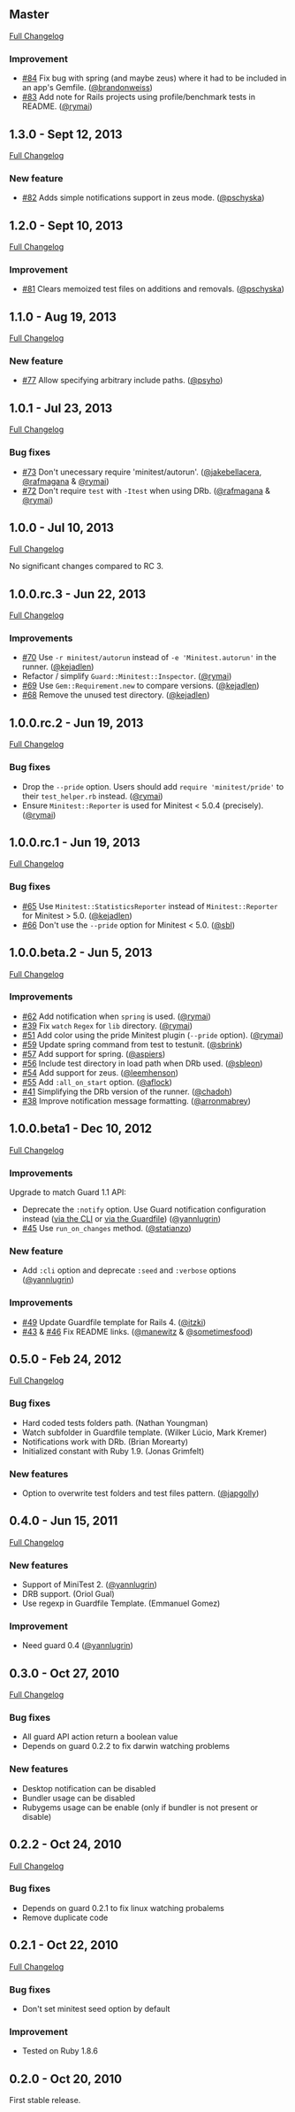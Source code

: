 ## Master

[Full Changelog](https://github.com/guard/guard-minitest/compare/v1.3.0...master)

### Improvement

* [#84][] Fix bug with spring (and maybe zeus) where it had to be included in an app's Gemfile. ([@brandonweiss][])
* [#83][] Add note for Rails projects using profile/benchmark tests in README. ([@rymai][])

## 1.3.0 - Sept 12, 2013

[Full Changelog](https://github.com/guard/guard-minitest/compare/v1.2.0...v1.3.0)

### New feature

* [#82][] Adds simple notifications support in zeus mode. ([@pschyska][])

## 1.2.0 - Sept 10, 2013

[Full Changelog](https://github.com/guard/guard-minitest/compare/v1.1.0...v1.2.0)

### Improvement

* [#81][] Clears memoized test files on additions and removals. ([@pschyska][])

## 1.1.0 - Aug 19, 2013

[Full Changelog](https://github.com/guard/guard-minitest/compare/v1.0.1...v1.1.0)

### New feature

* [#77][] Allow specifying arbitrary include paths. ([@psyho][])

## 1.0.1 - Jul 23, 2013

[Full Changelog](https://github.com/guard/guard-minitest/compare/v1.0.0...v1.0.1)

### Bug fixes

* [#73][] Don't unecessary require 'minitest/autorun'. ([@jakebellacera][], [@rafmagana][] & [@rymai][])
* [#72][] Don't require `test` with `-Itest` when using DRb. ([@rafmagana][] & [@rymai][])

## 1.0.0 - Jul 10, 2013

[Full Changelog](https://github.com/guard/guard-minitest/compare/v1.0.0.rc.3...v1.0.0)

No significant changes compared to RC 3.

## 1.0.0.rc.3 - Jun 22, 2013

[Full Changelog](https://github.com/guard/guard-minitest/compare/v1.0.0.rc.2...v1.0.0.rc.3)

### Improvements

* [#70][] Use `-r minitest/autorun` instead of `-e 'Minitest.autorun'` in the runner. ([@kejadlen][])
* Refactor / simplify `Guard::Minitest::Inspector`. ([@rymai][])
* [#69][] Use `Gem::Requirement.new` to compare versions. ([@kejadlen][])
* [#68][] Remove the unused test directory. ([@kejadlen][])

## 1.0.0.rc.2 - Jun 19, 2013

[Full Changelog](https://github.com/guard/guard-minitest/compare/v1.0.0.rc.1...v1.0.0.rc.2)

### Bug fixes

* Drop the `--pride` option. Users should add `require 'minitest/pride'` to their `test_helper.rb` instead. ([@rymai][])
* Ensure `Minitest::Reporter` is used for Minitest < 5.0.4 (precisely). ([@rymai][])

## 1.0.0.rc.1 - Jun 19, 2013

[Full Changelog](https://github.com/guard/guard-minitest/compare/v1.0.0.beta.2...v1.0.0.rc.1)

### Bug fixes

* [#65][] Use `Minitest::StatisticsReporter` instead of `Minitest::Reporter` for Minitest > 5.0. ([@kejadlen][])
* [#66][] Don't use the `--pride` option for Minitest < 5.0. ([@sbl][])

## 1.0.0.beta.2 - Jun 5, 2013

[Full Changelog](https://github.com/guard/guard-minitest/compare/v1.0.0.beta1...v1.0.0.beta.2)

### Improvements

* [#62][] Add notification when `spring` is used. ([@rymai][])
* [#39][] Fix `watch` `Regex` for `lib` directory. ([@rymai][])
* [#51][] Add color using the pride Minitest plugin (`--pride` option). ([@rymai][])
* [#59][] Update spring command from test to testunit. ([@sbrink][])
* [#57][] Add support for spring. ([@aspiers][])
* [#56][] Include test directory in load path when DRb used. ([@sbleon][])
* [#54][] Add support for zeus. ([@leemhenson][])
* [#55][] Add `:all_on_start` option. ([@aflock][])
* [#41][] Simplifying the DRb version of the runner. ([@chadoh][])
* [#38][] Improve notification message formatting. ([@arronmabrey][])

## 1.0.0.beta1 - Dec 10, 2012

[Full Changelog](https://github.com/guard/guard-minitest/compare/0.5.0...v1.0.0.beta1)

### Improvements

Upgrade to match Guard 1.1 API:

* Deprecate the `:notify` option. Use Guard notification configuration instead ([via the CLI](https://github.com/guard/guard#-n--notify-option) or [via the Guardfile](https://github.com/guard/guard#notification)) ([@yannlugrin][])
* [#45][] Use `run_on_changes` method. ([@statianzo][])

###  New feature

* Add `:cli` option and deprecate `:seed` and `:verbose` options ([@yannlugrin][])

### Improvements

* [#49][] Update Guardfile template for Rails 4. ([@itzki][])
* [#43][] & [#46][] Fix README links. ([@manewitz][] & [@sometimesfood][])

## 0.5.0 - Feb 24, 2012

[Full Changelog](https://github.com/guard/guard-minitest/compare/0.4.0...0.5.0)

### Bug fixes

* Hard coded tests folders path. (Nathan Youngman)
* Watch subfolder in Guardfile template. (Wilker Lúcio, Mark Kremer)
* Notifications work with DRb. (Brian Morearty)
* Initialized constant with Ruby 1.9. (Jonas Grimfelt)

### New features

* Option to overwrite test folders and test files pattern. ([@japgolly][])

## 0.4.0 - Jun 15, 2011

[Full Changelog](https://github.com/guard/guard-minitest/compare/0.3.0...0.4.0)

### New features

* Support of MiniTest 2. ([@yannlugrin][])
* DRB support. (Oriol Gual)
* Use regexp in Guardfile Template. (Emmanuel Gomez)

### Improvement

* Need guard 0.4 ([@yannlugrin][])

## 0.3.0 - Oct 27, 2010

[Full Changelog](https://github.com/guard/guard-minitest/compare/0.2.2...0.3.0)

### Bug fixes

* All guard API action return a boolean value
* Depends on guard 0.2.2 to fix darwin watching problems

### New features

* Desktop notification can be disabled
* Bundler usage can be disabled
* Rubygems usage can be enable (only if bundler is not present or disable)

## 0.2.2 - Oct 24, 2010

[Full Changelog](https://github.com/guard/guard-minitest/compare/0.2.1...0.2.2)

### Bug fixes

* Depends on guard 0.2.1 to fix linux watching probalems
* Remove duplicate code

## 0.2.1 - Oct 22, 2010

[Full Changelog](https://github.com/guard/guard-minitest/compare/0.2.0...0.2.1)

### Bug fixes

* Don't set minitest seed option by default

### Improvement

* Tested on Ruby 1.8.6

## 0.2.0 - Oct 20, 2010

First stable release.

<!--- The following link definition list is generated by PimpMyChangelog --->
[#38]: https://github.com/guard/guard-minitest/issues/38
[#39]: https://github.com/guard/guard-minitest/issues/39
[#41]: https://github.com/guard/guard-minitest/issues/41
[#43]: https://github.com/guard/guard-minitest/issues/43
[#45]: https://github.com/guard/guard-minitest/issues/45
[#46]: https://github.com/guard/guard-minitest/issues/46
[#49]: https://github.com/guard/guard-minitest/issues/49
[#51]: https://github.com/guard/guard-minitest/issues/51
[#54]: https://github.com/guard/guard-minitest/issues/54
[#55]: https://github.com/guard/guard-minitest/issues/55
[#56]: https://github.com/guard/guard-minitest/issues/56
[#57]: https://github.com/guard/guard-minitest/issues/57
[#59]: https://github.com/guard/guard-minitest/issues/59
[#62]: https://github.com/guard/guard-minitest/issues/62
[#65]: https://github.com/guard/guard-minitest/issues/65
[#66]: https://github.com/guard/guard-minitest/issues/66
[#68]: https://github.com/guard/guard-minitest/issues/68
[#69]: https://github.com/guard/guard-minitest/issues/69
[#70]: https://github.com/guard/guard-minitest/issues/70
[#72]: https://github.com/guard/guard-minitest/issues/72
[#73]: https://github.com/guard/guard-minitest/issues/73
[#77]: https://github.com/guard/guard-minitest/issues/77
[#81]: https://github.com/guard/guard-minitest/issues/81
[#82]: https://github.com/guard/guard-minitest/issues/82
[#83]: https://github.com/guard/guard-minitest/issues/83
[#84]: https://github.com/guard/guard-minitest/issues/84
[@aflock]: https://github.com/aflock
[@arronmabrey]: https://github.com/arronmabrey
[@aspiers]: https://github.com/aspiers
[@brandonweiss]: https://github.com/brandonweiss
[@chadoh]: https://github.com/chadoh
[@itzki]: https://github.com/itzki
[@jakebellacera]: https://github.com/jakebellacera
[@japgolly]: https://github.com/japgolly
[@kejadlen]: https://github.com/kejadlen
[@leemhenson]: https://github.com/leemhenson
[@manewitz]: https://github.com/manewitz
[@pschyska]: https://github.com/pschyska
[@psyho]: https://github.com/psyho
[@rafmagana]: https://github.com/rafmagana
[@rymai]: https://github.com/rymai
[@sbl]: https://github.com/sbl
[@sbleon]: https://github.com/sbleon
[@sbrink]: https://github.com/sbrink
[@sometimesfood]: https://github.com/sometimesfood
[@statianzo]: https://github.com/statianzo
[@yannlugrin]: https://github.com/yannlugrin